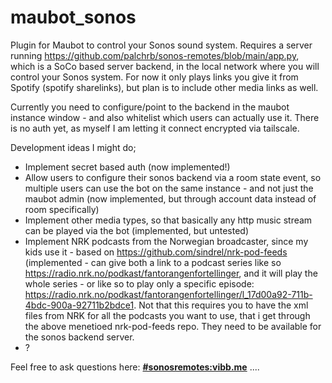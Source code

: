 # maubot_sonos
Plugin for Maubot to control your Sonos sound system. Requires a server running https://github.com/palchrb/sonos-remotes/blob/main/app.py, which is a SoCo based server backend, in the local network where you will control your Sonos system. For now it only plays links you give it from Spotify (spotify sharelinks), but plan is to include other media links as well.

Currently you need to configure/point to the backend in the maubot instance window - and also whitelist which users can actually use it. There is no auth yet, as myself I am letting it connect encrypted via tailscale.

Development ideas I might do;
- Implement secret based auth (now implemented!)
- Allow users to configure their sonos backend via a room state event, so multiple users can use the bot on the same instance - and not just the maubot admin (now implemented, but through account data instead of room specifically)
- Implement other media types, so that basically any http music stream can be played via the bot (implemented, but untested)
- Implement NRK podcasts from the Norwegian broadcaster, since my kids use it - based on https://github.com/sindrel/nrk-pod-feeds (implemented - can give both a link to a podcast series like so https://radio.nrk.no/podkast/fantorangenfortellinger, and it will play the whole series - or like so to play only a specific episode: https://radio.nrk.no/podkast/fantorangenfortellinger/l_17d00a92-711b-4bdc-900a-92711b2bdce1. Not that this requires you to have the xml files from NRK for all the podcasts you want to use, that i get through the above menetioed nrk-pod-feeds repo. They need to be available for the sonos backend server. 
- ?


Feel free to ask questions here: **[#sonosremotes:vibb.me](https://matrix.to/#/#sonosremotes:vibb.me)**  ....
